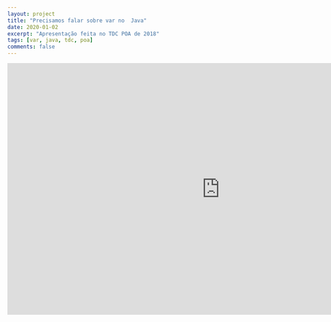 ```yaml
---
layout: project
title: "Precisamos falar sobre var no  Java"
date: 2020-01-02
excerpt: "Apresentação feita no TDC POA de 2018"
tags: [var, java, tdc, poa]
comments: false
---
```


<iframe src="https://docs.google.com/presentation/d/e/2PACX-1vRjgHCxTvhRycnSgjtcGO3CFOf4CJisE0CWULAymsZ0fhp477OWwQB-smfSRF2x9drXeuGVUSC3cQqV/embed?start=true&loop=true&delayms=5000" frameborder="0" width="960" height="569" allowfullscreen="true" mozallowfullscreen="true" webkitallowfullscreen="true"></iframe>
